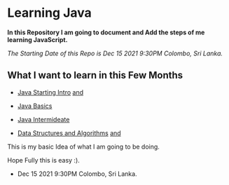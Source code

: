 # Learning Java

**In this Repository I am going to document and Add the steps of me learning JavaScript.**

*The Starting Date of this Repo is Dec 15 2021 9:30PM Colombo, Sri Lanka.*

## What I want to learn in this Few Months

- [Java Starting Intro](https://www.youtube.com/watch?v=J0fyQfYk3uk) [and](https://www.youtube.com/watch?v=l9AzO1FMgM8&t=75s)

- [Java Basics](https://www.youtube.com/watch?v=eIrMbAQSU34)

- [Java Intermideate](https://www.youtube.com/watch?v=grEKMHGYyns)

- [Data Structures and Algorithms](https://www.youtube.com/watch?v=BBpAmxU_NQo&t=1s) [and](https://www.youtube.com/watch?v=f5OD9CKrZEw)

This is my basic Idea of what I am going to be doing.

Hope Fully this is easy :).

- Dec 15 2021 9:30PM Colombo, Sri Lanka.
